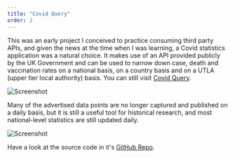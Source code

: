 ```yaml
---
title: "Covid Query"
order: 2
---
```


This was an early project I conceived to practice consuming third party APIs, and given the news at the time when I was learning, a Covid statistics application was a natural choice. It makes use of an API provided publicly by the UK Government and can be used to narrow down case, death and vaccination rates on a national basis, on a country basis and on a UTLA (upper tier local authority) basis. You can still visit [Covid Query](https://covid-query.surge.sh#link-info).

![Screenshot](/images/covid-query-img-1.jpg#image-center)

Many of the advertised data points are no longer captured and published on a daily basis, but it is still a useful tool for historical research, and most national-level statistics are still updated daily.

![Screenshot](/images/covid-query-img-2.jpg#image-center)

Have a look at the source code in it's [GitHub Repo](https://github.com/James-Bosley/noughts-and-crosses#link-info).
